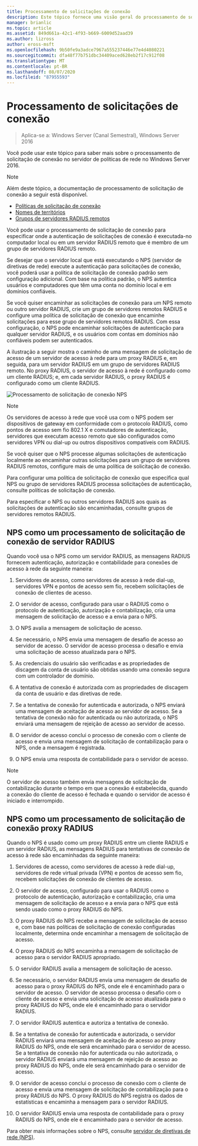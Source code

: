 ```yaml
---
title: Processamento de solicitações de conexão
description: Este tópico fornece uma visão geral do processamento de solicitação de conexão do servidor de políticas de rede no Windows Server 2016.
manager: brianlic
ms.topic: article
ms.assetid: 849d661a-42c1-4f93-b669-6009d52aad39
ms.author: lizross
author: eross-msft
ms.openlocfilehash: 9b50fe9a3adce7967a555237446e77e4d4080221
ms.sourcegitcommit: dfa48f77b751dbc34409aced628eb2f17c912f08
ms.translationtype: MT
ms.contentlocale: pt-BR
ms.lasthandoff: 08/07/2020
ms.locfileid: "87955593"
---
```

# <a name="connection-request-processing"></a>Processamento de solicitações de conexão

>Aplica-se a: Windows Server (Canal Semestral), Windows Server 2016

Você pode usar este tópico para saber mais sobre o processamento de solicitação de conexão no servidor de políticas de rede no Windows Server 2016.

>[!NOTE]
>Além deste tópico, a documentação de processamento de solicitação de conexão a seguir está disponível.
> - [Políticas de solicitação de conexão](nps-crp-crpolicies.md)
> - [Nomes de territórios](nps-crp-realm-names.md)
> - [Grupos de servidores RADIUS remotos](nps-crp-rrsg.md)

Você pode usar o processamento de solicitação de conexão para especificar onde a autenticação de solicitações de conexão é executada-no computador local ou em um servidor RADIUS remoto que é membro de um grupo de servidores RADIUS remoto.

Se desejar que o servidor local que está executando o NPS (servidor de diretivas de rede) execute a autenticação para solicitações de conexão, você poderá usar a política de solicitação de conexão padrão sem configuração adicional. Com base na política padrão, o NPS autentica usuários e computadores que têm uma conta no domínio local e em domínios confiáveis.

Se você quiser encaminhar as solicitações de conexão para um NPS remoto ou outro servidor RADIUS, crie um grupo de servidores remotos RADIUS e configure uma política de solicitação de conexão que encaminhe solicitações para esse grupo de servidores remotos RADIUS. Com essa configuração, o NPS pode encaminhar solicitações de autenticação para qualquer servidor RADIUS, e os usuários com contas em domínios não confiáveis podem ser autenticados.

A ilustração a seguir mostra o caminho de uma mensagem de solicitação de acesso de um servidor de acesso à rede para um proxy RADIUS e, em seguida, para um servidor RADIUS em um grupo de servidores RADIUS remoto. No proxy RADIUS, o servidor de acesso à rede é configurado como um cliente RADIUS; e, em cada servidor RADIUS, o proxy RADIUS é configurado como um cliente RADIUS.


![Processamento de solicitação de conexão NPS](../../media/Nps-Connection-Request-Processing/Nps-Connection-Request-Processing.jpg)


>[!NOTE]
>Os servidores de acesso à rede que você usa com o NPS podem ser dispositivos de gateway em conformidade com o protocolo RADIUS, como pontos de acesso sem fio 802.1 X e comutadores de autenticação, servidores que executam acesso remoto que são configurados como servidores VPN ou dial-up ou outros dispositivos compatíveis com RADIUS.

Se você quiser que o NPS processe algumas solicitações de autenticação localmente ao encaminhar outras solicitações para um grupo de servidores RADIUS remotos, configure mais de uma política de solicitação de conexão.

Para configurar uma política de solicitação de conexão que especifica qual NPS ou grupo de servidores RADIUS processa solicitações de autenticação, consulte políticas de solicitação de conexão.

Para especificar o NPS ou outros servidores RADIUS aos quais as solicitações de autenticação são encaminhadas, consulte grupos de servidores remotos RADIUS.

## <a name="nps-as-a-radius-server-connection-request-processing"></a>NPS como um processamento de solicitação de conexão de servidor RADIUS

Quando você usa o NPS como um servidor RADIUS, as mensagens RADIUS fornecem autenticação, autorização e contabilidade para conexões de acesso à rede da seguinte maneira:

1. Servidores de acesso, como servidores de acesso à rede dial-up, servidores VPN e pontos de acesso sem fio, recebem solicitações de conexão de clientes de acesso.

2. O servidor de acesso, configurado para usar o RADIUS como o protocolo de autenticação, autorização e contabilização, cria uma mensagem de solicitação de acesso e a envia para o NPS.

3. O NPS avalia a mensagem de solicitação de acesso.

4. Se necessário, o NPS envia uma mensagem de desafio de acesso ao servidor de acesso. O servidor de acesso processa o desafio e envia uma solicitação de acesso atualizada para o NPS.

5. As credenciais do usuário são verificadas e as propriedades de discagem da conta de usuário são obtidas usando uma conexão segura com um controlador de domínio.

6. A tentativa de conexão é autorizada com as propriedades de discagem da conta de usuário e das diretivas de rede.

7. Se a tentativa de conexão for autenticada e autorizada, o NPS enviará uma mensagem de aceitação de acesso ao servidor de acesso. Se a tentativa de conexão não for autenticada ou não autorizada, o NPS enviará uma mensagem de rejeição de acesso ao servidor de acesso.

8. O servidor de acesso conclui o processo de conexão com o cliente de acesso e envia uma mensagem de solicitação de contabilização para o NPS, onde a mensagem é registrada.

9. O NPS envia uma resposta de contabilidade para o servidor de acesso.

>[!NOTE]
>O servidor de acesso também envia mensagens de solicitação de contabilização durante o tempo em que a conexão é estabelecida, quando a conexão do cliente de acesso é fechada e quando o servidor de acesso é iniciado e interrompido.

## <a name="nps-as-a-radius-proxy-connection-request-processing"></a>NPS como um processamento de solicitação de conexão proxy RADIUS

Quando o NPS é usado como um proxy RADIUS entre um cliente RADIUS e um servidor RADIUS, as mensagens RADIUS para tentativas de conexão de acesso à rede são encaminhadas da seguinte maneira:

1. Servidores de acesso, como servidores de acesso à rede dial-up, servidores de rede virtual privada (VPN) e pontos de acesso sem fio, recebem solicitações de conexão de clientes de acesso.

2. O servidor de acesso, configurado para usar o RADIUS como o protocolo de autenticação, autorização e contabilização, cria uma mensagem de solicitação de acesso e a envia para o NPS que está sendo usado como o proxy RADIUS do NPS.

3. O proxy RADIUS do NPS recebe a mensagem de solicitação de acesso e, com base nas políticas de solicitação de conexão configuradas localmente, determina onde encaminhar a mensagem de solicitação de acesso.

4. O proxy RADIUS do NPS encaminha a mensagem de solicitação de acesso para o servidor RADIUS apropriado.

5. O servidor RADIUS avalia a mensagem de solicitação de acesso.

6. Se necessário, o servidor RADIUS envia uma mensagem de desafio de acesso para o proxy RADIUS do NPS, onde ele é encaminhado para o servidor de acesso. O servidor de acesso processa o desafio com o cliente de acesso e envia uma solicitação de acesso atualizada para o proxy RADIUS do NPS, onde ele é encaminhado para o servidor RADIUS.

7. O servidor RADIUS autentica e autoriza a tentativa de conexão.

8. Se a tentativa de conexão for autenticada e autorizada, o servidor RADIUS enviará uma mensagem de aceitação de acesso ao proxy RADIUS do NPS, onde ele será encaminhado para o servidor de acesso. Se a tentativa de conexão não for autenticada ou não autorizada, o servidor RADIUS enviará uma mensagem de rejeição de acesso ao proxy RADIUS do NPS, onde ele será encaminhado para o servidor de acesso.

9. O servidor de acesso conclui o processo de conexão com o cliente de acesso e envia uma mensagem de solicitação de contabilização para o proxy RADIUS do NPS. O proxy RADIUS do NPS registra os dados de estatísticas e encaminha a mensagem para o servidor RADIUS.

10. O servidor RADIUS envia uma resposta de contabilidade para o proxy RADIUS do NPS, onde ele é encaminhado para o servidor de acesso.

Para obter mais informações sobre o NPS, consulte [servidor de diretivas de rede (NPS)](nps-top.md).
